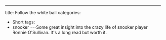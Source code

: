 ---
title: Follow the white ball
categories:
- Short
tags:
- snooker
---Some great insight into the crazy life of snooker player Ronnie O'Sullivan. It's a long read but worth it.
